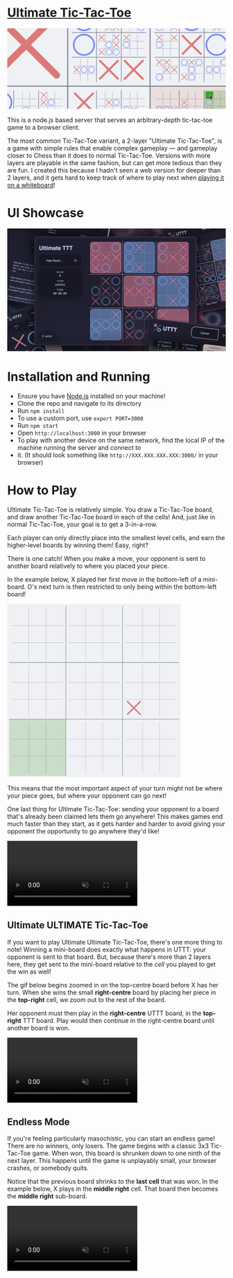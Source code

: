 # [Ultimate Tic-Tac-Toe](https://uttt.ibll.dev)

<picture>
    <source media="(prefers-color-scheme: dark)" srcset="client/assets/preview-dark.png">
    <source media="(prefers-color-scheme: light)" srcset="client/assets/preview-light.png">
    <img alt="A screenshot of the game, depicting tic-tac-toe boards nested inside the cells of other tic-tac-toe cells. X's and O's are placed randomly at different levels of depth in the board." src="client/assets/preview-light.png">
</picture>

This is a node.js based server that serves an arbitrary-depth tic-tac-toe game to a browser client.

The most common Tic-Tac-Toe variant, a 2-layer "Ultimate Tic-Tac-Toe", is a game with simple rules that enable complex
gameplay — and gameplay closer to Chess than it does to normal Tic-Tac-Toe. Versions with more layers are playable in
the same fashion, but can get more tedious than they are fun. I created this because I hadn't seen a web version for
deeper than 2 layers, and it gets hard to keep track of where to play next
when [playing it on a whiteboard](client/assets/whiteboard.jpeg)!

# UI Showcase

<img alt="An image showing different screenshots of the game." src="client/assets/ui-showcase.png">

# Installation and Running

- Ensure you have [Node.js](https://nodejs.org/) installed on your machine!
- Clone the repo and navigate to its directory
- Run `npm install`
- To use a custom port, use `export PORT=3000`
- Run `npm start`
- Open `http://localhost:3000` in your browser
- To play with another device on the same network, find the local IP of the machine running the server and connect to
- it. (It should look something like `http://XXX.XXX.XXX.XXX:3000/` in your browser)

# How to Play

Ultimate Tic-Tac-Toe is relatively simple. You draw a Tic-Tac-Toe board, and draw another Tic-Tac-Toe board in each of
the cells! And, just like in normal Tic-Tac-Toe, your goal is to get a 3-in-a-row.

Each player can only directly place into the smallest level cells, and earn the higher-level boards by winning them!
Easy, right?

There is one catch! When you make a move, your opponent is sent to another board relatively to where you placed your
piece.

In the example below, X played her first move in the bottom-left of a mini-board. O's next turn is then restricted to
only being within the bottom-left board!

<picture>
	<source media="(prefers-color-scheme: dark)" srcset="client/assets/tutorial-1-dark.png">
	<source media="(prefers-color-scheme: light)" srcset="client/assets/tutorial-1-light.png">
	<img alt="A tic-tac-toe board with tic-tac-toe boards in each cell. One of the mini-boards has an X in the bottom-left corner, and the entire bottom-left mini board is highlighted green." src="client/assets/tutorial-1-light.png" width="400">
</picture>

This means that the most important aspect of your turn might not be where your piece goes, but where your opponent can
go next!

One last thing for Ultimate Tic-Tac-Toe: sending your opponent to a board that's already been claimed lets them go
anywhere! This makes games end much faster than they start, as it gets harder and harder to avoid giving your opponent
the opportunity to go anywhere they'd like!

<video autoplay loop muted playsinline title="A gif demonstrating that being sent to a claimed board lets you go anywhere.">
	<source media="(prefers-color-scheme: dark)" src="client/assets/tutorial-2-dark.webm">
	<source media="(prefers-color-scheme: light)" src="client/assets/tutorial-2-light.webm">
</video>

## Ultimate ULTIMATE Tic-Tac-Toe

If you want to play Ultimate Ultimate Tic-Tac-Toe, there's one more thing to note! Winning a mini-board does exactly
what happens in UTTT: your opponent is sent to that board. But, because there's more than 2 layers here, they get sent
to the mini-board relative to the *cell* you played to get the win as well!

The gif below begins zoomed in on the top-centre board before X has her turn. When she wins the small **right-centre**
board by placing her piece in the **top-right** cell, we zoom out to the rest of the board.

Her opponent must then play in the **right-centre** UTTT board, in the **top-right** TTT board. Play would then continue
in the right-centre board until another board is won.

<video autoplay loop muted playsinline title="A video demonstrating multi-level sending.">
	<source media="(prefers-color-scheme: dark)" src="client/assets/tutorial-3-dark.webm">
	<source media="(prefers-color-scheme: light)" src="client/assets/tutorial-3-light.webm">
</video>

## Endless Mode

If you're feeling particularly masochistic, you can start an endless game! There are no winners, only losers. The game
begins with a classic 3x3 Tic-Tac-Toe game. When won, this board is shrunken down to one ninth of the next layer. This
happens until the game is unplayably small, your browser crashes, or somebody quits.

Notice that the previous board shrinks to the **last cell** that was won. In the example below, X plays in the **middle
right** cell. That board then becomes the **middle right** sub-board.

<video autoplay loop muted playsinline title="A video demonstrating endless mode.">
	<source media="(prefers-color-scheme: dark)" src="client/assets/tutorial-4-dark.webm">
	<source media="(prefers-color-scheme: light)" src="client/assets/tutorial-4-light.webm">
</video>